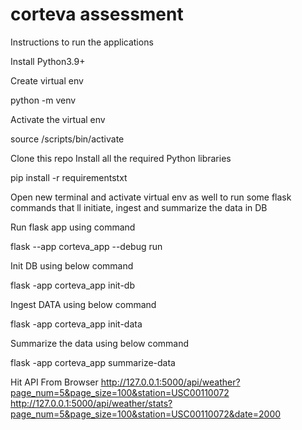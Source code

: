 # corteva assessment

Instructions to run the applications

Install Python3.9+

Create virtual env

python -m venv <path-to-your-folder>

Activate the virtual env

  source <path-to-your-folder>/scripts/bin/activate
 
 
 Clone this repo
 Install all the required Python libraries

  pip install -r requirementstxt
  
Open new terminal and activate virtual env as well to run some flask commands that ll initiate, ingest and summarize the data in DB
  
Run flask app using command

  flask --app corteva_app --debug run
 
Init DB using below command
  
  flask -app corteva_app init-db

  
 Ingest DATA using below command
  
  
  flask -app corteva_app init-data

  
  Summarize the data using below command
  
  
  flask -app corteva_app summarize-data
  

Hit API From Browser
  http://127.0.0.1:5000/api/weather?page_num=5&page_size=100&station=USC00110072
  http://127.0.0.1:5000/api/weather/stats?page_num=5&page_size=100&station=USC00110072&date=2000
  
 
